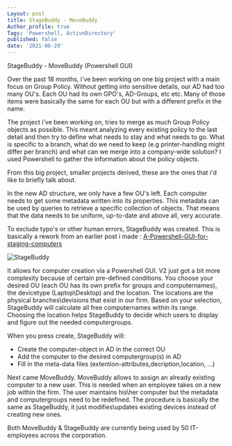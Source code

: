 ```yaml
---
Layout: post
title: StageBuddy - MoveBuddy 
Author_profile: true
Tags: 'Powershell, ActiveDirectory'
published: false
date: '2021-06-29'
---
```


StageBuddy - MoveBuddy (Powershell GUI)

Over the past 18 months, i've been working on one big project with a main focus on Group Policy.
Without getting into sensitive details, our AD had too many OU's.
Each OU had its own GPO's, AD-Groups, etc etc.
Many of those items were basically the same for each OU but with a different prefix in the name.

The project i've been working on, tries to merge as much Group Policy objects as possible. 
This meant analyzing every existing policy to the last detail and then try to define what needs to stay and what needs to go.
What is specific to a branch, what do we need to keep (e.g printer-handling might differ per branch) and what can we merge into a company-wide solution?
I used Powershell to gather the information about the policy objects.

From this big project, smaller projects derived, these are the ones that i'd like to briefly talk about.

In the new AD structure, we only have a few OU's left. Each computer needs to get some metadata written into its properties.
This metadata can be used by queries to retrieve a specific collection of objects. 
That means that the data needs to be uniform, up-to-date and above all, very accurate.

To exclude typo's or other human errors, StageBuddy was  created. This is basically a rework from an earlier post i made :  [A-Powershell-GUI-for-staging-computers](https://kristofstroobants.github.io/A-Powershell-GUI-for-staging-computers/) 

![StageBuddy]({{site.baseurl}}/assets/images/StageBuddyMoveBuddy/stagebuddy.png)

It allows for computer creation via a Powershell GUI. V2 just got a bit more complexity because of certain pre-defined conditions.
You choose your desired OU (each OU has its own prefix for groups and computernames), the devicetype (Laptop\Desktop) and the location.
The locations are the physical branches\devisions that exist in our firm. 
Based on your selection, StageBuddy will calculate all free computernames within its range.
Choosing the location helps StageBuddy to decide which users to display and figure out the needed computergroups.

When you press create, StageBuddy will:

- Create the computer-object in AD in the correct OU
- Add the computer to the desired computergroup(s) in AD
- Fill in the meta-data files (extention-attributes,decription,location, ...)

Next came MoveBuddy. MoveBuddy allows to assign an already existing computer to a new user.
This is needed when an employee takes on a new job within the firm.
The user maintains his\her computer but the metadata and computergroups need to be redefined.
The procedure is basically the same as StageBuddy, it just modifies\updates existing devices instead of creating new ones.


Both MoveBuddy & StageBuddy are currently being used by 50 IT-employees across the corporation.
